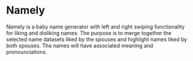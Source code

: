 # Namely
Namely is a baby name generator with left and right swiping functionality for liking and disliking names. The purpose is to merge together the selected name datasets liked by the spouses and highlight names liked by both spouses. The names will have associated meaning and pronounciations. 

